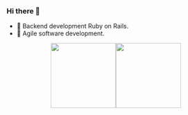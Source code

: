 ### Hi there 👋

- 🦾 Backend development Ruby on Rails.
- 🦄 Agile software development.

<div style="display: flex; justify-content: center; align-items: center">
  <a href="https://github.com/tocoteron">
    <img height="150px" src="https://github-readme-stats.vercel.app/api?username=yoshiki1007&count_private=true&show_icons=true&theme=dracula" />
  </a>
  <a href="https://github.com/tocoteron">
    <img height="150px" src="https://github-readme-stats.vercel.app/api/top-langs/?username=yoshiki1007&layout=compact&theme=dracula" />
  </a>
</div>
